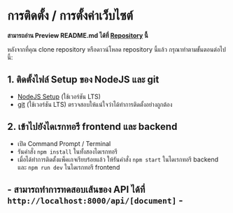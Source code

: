 # การติดตั้ง / การตั้งค่าเว็บไซต์
<b>สามารถอ่าน Preview README.md ได้ที่ [Repository](https://github.com/ISongwuts/ExerciseApp) นี้ </b>

หลังจากที่คุณ clone repository หรือดาวน์โหลด repository นี้แล้ว กรุณาทำตามขั้นตอนต่อไปนี้:

## 1. ติดตั้งไฟล์ Setup ของ NodeJS และ git
- [NodeJS Setup](https://nodejs.org/en) (ใช้เวอร์ชัน LTS)
- [git](https://git-scm.com/) (ใช้เวอร์ชัน LTS)
  ตรวจสอบให้แน่ใจว่าได้ทำการติดตั้งอย่างถูกต้อง

## 2. เข้าไปยังไดเรกทอรี frontend และ backend
- เปิด Command Prompt / Terminal
- รันคำสั่ง `npm install` ในทั้งสองไดเรกทอรี
- เมื่อได้ทำการติดตั้งแพ็คเกจเรียบร้อยแล้ว ให้รันคำสั่ง `npm start` ในไดเรกทอรี backend และ `npm run dev` ในไดเรกทอรี frontend

## - สามารถทำการทดสอบเส้นของ API ได้ที่ `http://localhost:8000/api/[document]` -
